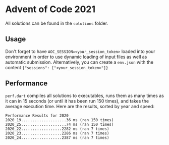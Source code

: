 # Advent of Code 2021
All solutions can be found in the `solutions` folder.
## Usage
Don't forget to have `AOC_SESSION=<your_session_token>` loaded into your environment in order to use dynamic loading of input files as well as automatic submission. Alternatively, you can create a `env.json` with the content `{"sessions": ["<your_session_token>"]}`


## Performance
`perf.dart` compiles all solutions to executables, runs them as many times as it  can in 15 seconds (or until it has been run 150 times), and takes the average execution time. Here are the results, sorted by year and speed:

```
Performance Results for 2020
2020_19....................36 ms (ran 150 times)
2020_25....................74 ms (ran 150 times)
2020_22..................2282 ms (ran 7 times)
2020_23..................2286 ms (ran 7 times)
2020_24..................2387 ms (ran 7 times)
```